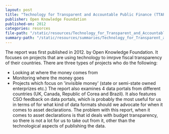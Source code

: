 ```yaml
---
layout: post
title: "Technology for Transparent and Accountable Public Finance (TTAPF)"
publisher: Open Knowledge Foundation
published-on: 2012
categories: resorces
file-path: "/static/resources/Technology_for_Transparent_and_Accountable_Public_Finance_Global_Initiative_for_Fiscal_Transparency_summary.pdf"
summary-path: "/static/resources/summaries/Technology_for_Transparent_and_Accountable_Public_Finance_Global_Initiative_for_Fiscal_Transparency_summary.docx"
---
```

The report was first published in 2012. by Open Knowledge Foundation. It focuses on projects that are using technology to imrpve fiscal transparency of their countries. There are three types of projects who do the following: 
- Looking at where the money comes from
- Monitoring where the money goes
- Projects which focus on 'invisible money' (state or semi-state owned enterprizes etc.)
The report also examines 4 data portals from different countries (UK, Canada, Republic of Corea and Brazil). It also features CSO feedback on data portals, which is probably the most useful for us in terms of for what kind of data formats should we advocate for when it comes to asset declarations.
The problem with this report, when it comes to asset declarations is that id deals with budget transparency, so there is not a lot for us to take out from it, other than the technological aspects of publishing the data. 

